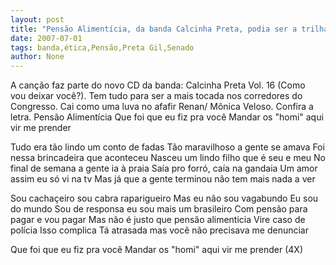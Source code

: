 ```yaml
---
layout: post
title: "Pensão Alimentícia, da banda Calcinha Preta, podia ser a trilha sonora do Conselho de Ética do Senado"
date: 2007-07-01
tags: banda,ética,Pensão,Preta Gil,Senado
author: None
---
```

A can&ccedil;&atilde;o faz parte do novo CD da banda: Calcinha Preta Vol. 16 (Como vou&nbsp;deixar voc&ecirc;?). Tem tudo para ser a&nbsp;mais tocada nos corredores do Congresso.&nbsp;Cai como uma luva no afafir Renan/ M&ocirc;nica Veloso. Confira a letra.
Pens&atilde;o Aliment&iacute;cia
Que foi que eu fiz pra voc&ecirc; 
Mandar os &quot;homi&quot; aqui vir me prender 

Tudo era t&atilde;o lindo um conto de fadas 
T&atilde;o maravilhoso a gente se amava 
Foi nessa brincadeira que aconteceu 
Nasceu um lindo filho que &eacute; seu e meu 
No final de semana a gente ia &agrave; praia 
Sa&iacute;a pro forr&oacute;, ca&iacute;a na gandaia 
Um amor assim eu s&oacute; vi na tv 
Mas j&aacute; que a gente terminou n&atilde;o tem mais nada a ver 

Sou cacha&ccedil;eiro sou cabra raparigueiro 
Mas eu n&atilde;o sou vagabundo 
Eu sou do mundo 
Sou de responsa eu sou mais um brasileiro 
Com pens&atilde;o para pagar e vou pagar 
Mas n&atilde;o &eacute; justo que pens&atilde;o alimenticia 
Vire caso de pol&iacute;cia 
Isso complica 
T&aacute; atrasada mas voc&ecirc; n&atilde;o precisava me denunciar 

Que foi que eu fiz pra voc&ecirc; 
Mandar os &quot;homi&quot; aqui vir me prender (4X)  